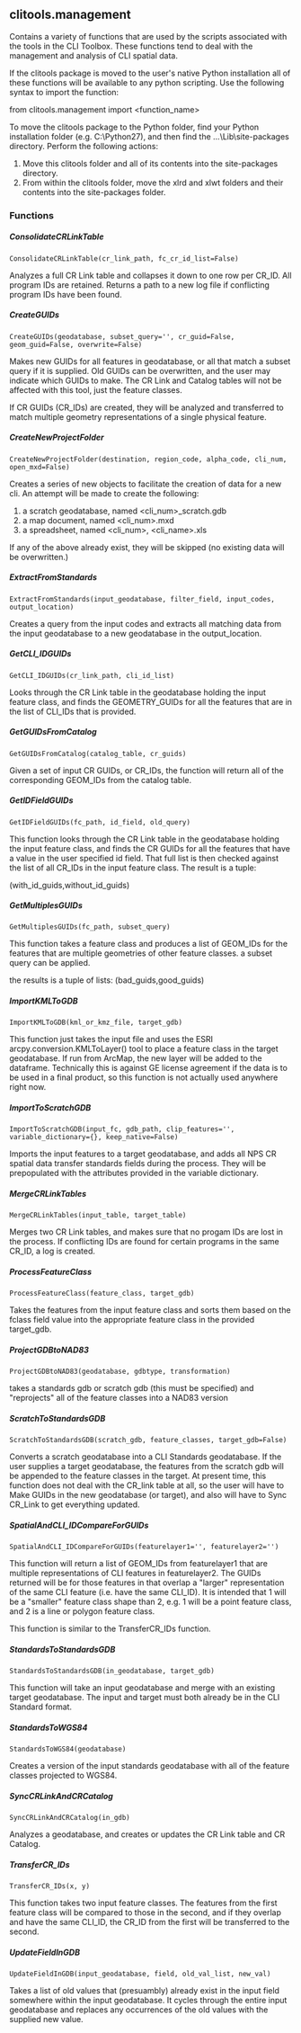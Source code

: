 ## clitools.management

Contains a variety of functions that are used by the scripts associated
with the tools in the CLI Toolbox.  These functions tend to deal with the
management and analysis of CLI spatial data.

If the clitools package is moved to the user's native Python installation
all of these functions will be available to any python scripting.  Use the
following syntax to import the function:

from clitools.management import <function_name>

To move the clitools package to the Python folder, find your Python
installation folder (e.g. C:\Python27), and then find the 
...\Lib\site-packages directory.  Perform the following actions:

1. Move this clitools folder and all of its contents into the site-packages
directory.
2. From within the clitools folder, move the xlrd and xlwt folders and
their contents into the site-packages folder.

### Functions

##### ConsolidateCRLinkTable

``ConsolidateCRLinkTable(cr_link_path, fc_cr_id_list=False)``

Analyzes a full CR Link table and collapses it down to one row per
CR_ID.  All program IDs are retained.  Returns a path to a new log file
if conflicting program IDs have been found.

##### CreateGUIDs

``CreateGUIDs(geodatabase, subset_query='', cr_guid=False, geom_guid=False, overwrite=False)``

Makes new GUIDs for all features in geodatabase, or all that match
a subset query if it is supplied.  Old GUIDs can be overwritten, and
the user may indicate which GUIDs to make.  The CR Link and Catalog
tables will not be affected with this tool, just the feature classes.

If CR GUIDs (CR_IDs) are created, they will be analyzed and transferred
to match multiple geometry representations of a single physical
feature.

##### CreateNewProjectFolder

``CreateNewProjectFolder(destination, region_code, alpha_code, cli_num, open_mxd=False)``

Creates a series of new objects to facilitate the creation of data
for a new cli.  An attempt will be made to create the following:

1. a scratch geodatabase, named <cli_num>_scratch.gdb
2. a map document, named <cli_num>.mxd
3. a spreadsheet, named <cli_num>, <cli_name>.xls

If any of the above already exist, they will be skipped (no existing
data will be overwritten.)

##### ExtractFromStandards

``ExtractFromStandards(input_geodatabase, filter_field, input_codes, output_location)``

Creates a query from the input codes and extracts all matching data
from the input geodatabase to a new geodatabase in the output_location.

##### GetCLI_IDGUIDs

``GetCLI_IDGUIDs(cr_link_path, cli_id_list)``

Looks through the CR Link table in the geodatabase holding the input
feature class, and finds the GEOMETRY_GUIDs for all the features that
are in the list of CLI_IDs that is provided.

##### GetGUIDsFromCatalog

``GetGUIDsFromCatalog(catalog_table, cr_guids)``

Given a set of input CR GUIDs, or CR_IDs, the function will return all
of the corresponding GEOM_IDs from the catalog table.

##### GetIDFieldGUIDs

``GetIDFieldGUIDs(fc_path, id_field, old_query)``

This function looks through the CR Link table in the geodatabase
holding the input feature class, and finds the CR GUIDs for all
the features that have a value in the user specified id field.  That
full list is then checked against the list of all CR_IDs in the input
feature class.  The result is a tuple:

(with_id_guids,without_id_guids)

##### GetMultiplesGUIDs

``GetMultiplesGUIDs(fc_path, subset_query)``

This function takes a feature class and produces a list
of GEOM_IDs for the features that are multiple geometries of
other feature classes.  a subset query can be applied.

the results is a tuple of lists:
(bad_guids,good_guids)

##### ImportKMLToGDB

``ImportKMLToGDB(kml_or_kmz_file, target_gdb)``

This function just takes the input file and uses the ESRI
arcpy.conversion.KMLToLayer() tool to place a feature class in
the target geodatabase.  If run from ArcMap, the new layer will
be added to the dataframe.  Technically this is against GE license
agreement if the data is to be used in a final product, so this
function is not actually used anywhere right now.

##### ImportToScratchGDB

``ImportToScratchGDB(input_fc, gdb_path, clip_features='', variable_dictionary={}, keep_native=False)``

Imports the input features to a target geodatabase, and adds all NPS
CR spatial data transfer standards fields during the process.  They will
be prepopulated with the attributes provided in the variable dictionary.

##### MergeCRLinkTables

``MergeCRLinkTables(input_table, target_table)``

Merges two CR Link tables, and makes sure that no progam IDs
are lost in the process.  If conflicting IDs are found for certain
programs in the same CR_ID, a log is created.

##### ProcessFeatureClass

``ProcessFeatureClass(feature_class, target_gdb)``

Takes the features from the input feature class and sorts them based
on the fclass field value into the appropriate feature class in the
provided target_gdb.

##### ProjectGDBtoNAD83

``ProjectGDBtoNAD83(geodatabase, gdbtype, transformation)``

takes a standards gdb or scratch gdb (this must be specified) and
"reprojects" all of the feature classes into a NAD83 version

##### ScratchToStandardsGDB

``ScratchToStandardsGDB(scratch_gdb, feature_classes, target_gdb=False)``

Converts a scratch geodatabase into a CLI Standards geodatabase.  If
the user supplies a target geodatabase, the features from the scratch
gdb will be appended to the feature classes in the target. At present
time, this function does not deal with the CR_link table at all, so the
user will have to Make GUIDs in the new geodatabase (or target), and
also will have to Sync CR_Link to get everything updated.

##### SpatialAndCLI_IDCompareForGUIDs

``SpatialAndCLI_IDCompareForGUIDs(featurelayer1='', featurelayer2='')``

This function will return a list of GEOM_IDs from featurelayer1
that are multiple representations of CLI features in featurelayer2.
The GUIDs returned will be for those features in  that overlap a
"larger" representation of the same CLI feature (i.e. have the same
CLI_ID). It is intended that 1 will be a "smaller" feature class shape
than 2, e.g. 1 will be a point feature class, and 2 is a line or
polygon feature class.

This function is similar to the TransferCR_IDs function.

##### StandardsToStandardsGDB

``StandardsToStandardsGDB(in_geodatabase, target_gdb)``

This function will take an input geodatabase and merge with an existing
target geodatabase.  The input and target must both already be in the
CLI Standard format.

##### StandardsToWGS84

``StandardsToWGS84(geodatabase)``

Creates a version of the input standards geodatabase with all of the
feature classes projected to WGS84.

##### SyncCRLinkAndCRCatalog

``SyncCRLinkAndCRCatalog(in_gdb)``

Analyzes a geodatabase, and creates or updates the
CR Link table and CR Catalog.

##### TransferCR_IDs

``TransferCR_IDs(x, y)``

This function takes two input feature classes.  The features from
the first feature class will be compared to those in the second,
and if they overlap and have the same CLI_ID, the CR_ID from the first
will be transferred to the second.

##### UpdateFieldInGDB

``UpdateFieldInGDB(input_geodatabase, field, old_val_list, new_val)``

Takes a list of old values that (presuambly) already exist in the
input field somewhere within the input geodatabase.  It cycles through
the entire input geodatabase and replaces any occurrences of the old
values with the supplied new value.

